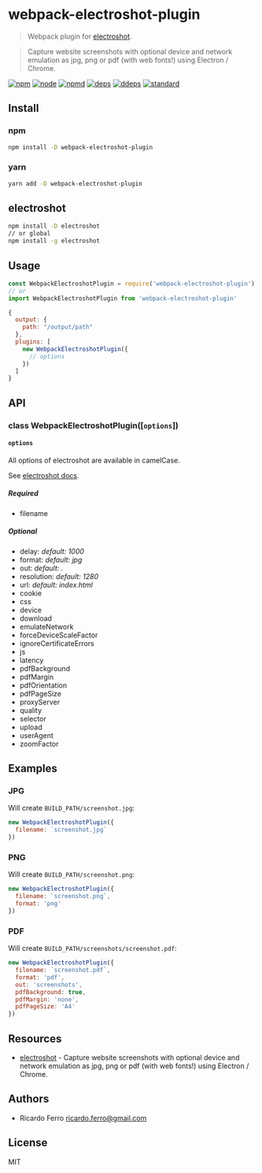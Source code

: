 
# webpack-electroshot-plugin

> Webpack plugin for [electroshot](https://github.com/mixu/electroshot).

> Capture website screenshots with optional device and network emulation as jpg, png or pdf (with web fonts!) using Electron / Chrome.

[![npm][npm]][npm-url]
[![node][node]][node-url]
[![npmd][npmd]][npmd-url]
[![deps][deps]][deps-url]
[![ddeps][ddeps]][ddeps-url]
[![standard][standard]][standard-url]

## Install

### npm

```sh
npm install -D webpack-electroshot-plugin
```

### yarn

```sh
yarn add -D webpack-electroshot-plugin
```

## electroshot

```sh
npm install -D electroshot
// or global
npm install -g electroshot
```

## Usage

```js
const WebpackElectroshotPlugin = require('webpack-electroshot-plugin')
// or
import WebpackElectroshotPlugin from 'webpack-electroshot-plugin'
```

```js
{
  output: {
    path: "/output/path"
  },
  plugins: [
    new WebpackElectroshotPlugin({
      // options
    })
  ]
}
```

## API

### class WebpackElectroshotPlugin([`options`])

#### `options`

All options of electroshot are available in camelCase.

See [electroshot docs](https://github.com/mixu/electroshot#electroshot).

##### Required

- filename

##### Optional

- delay: *default: 1000*
- format: *default: jpg*
- out: *default: .*
- resolution: *default: 1280*
- url: *default: index.html*
- cookie
- css
- device
- download
- emulateNetwork
- forceDeviceScaleFactor
- ignoreCertificateErrors
- js
- latency
- pdfBackground
- pdfMargin
- pdfOrientation
- pdfPageSize
- proxyServer
- quality
- selector
- upload
- userAgent
- zoomFactor

## Examples

### JPG

Will create `BUILD_PATH/screenshot.jpg`:

```js
new WebpackElectroshotPlugin({
  filename: `screenshot.jpg`
})
```

### PNG

Will create `BUILD_PATH/screenshot.png`:

```js
new WebpackElectroshotPlugin({
  filename: `screenshot.png`,
  format: 'png'
})
```

### PDF

Will create `BUILD_PATH/screenshots/screenshot.pdf`:

```js
new WebpackElectroshotPlugin({
  filename: `screenshot.pdf`,
  format: 'pdf',
  out: 'screenshots',
  pdfBackground: true,
  pdfMargin: 'none',
  pdfPageSize: 'A4'
})
```

## Resources

- [electroshot](https://github.com/mixu/electroshot) - Capture website screenshots with optional device and network emulation as jpg, png or pdf (with web fonts!) using Electron / Chrome.

## Authors

- Ricardo Ferro <ricardo.ferro@gmail.com>

## License

MIT

[npm]: https://img.shields.io/npm/v/webpack-electroshot-plugin.svg?style=flat
[npm-url]: https://npmjs.com/package/webpack-electroshot-plugin

[node]: https://img.shields.io/node/v/webpack-electroshot-plugin.svg?style=flat
[node-url]: https://nodejs.org

[npmd]: https://img.shields.io/npm/dw/webpack-electroshot-plugin.svg?style=flat
[npmd-url]: https://www.npmjs.com/package/webpack-electroshot-plugin

[deps]: https://img.shields.io/david/rferro/webpack-electroshot-plugin.svg?style=flat
[deps-url]: https://david-dm.org/rferro/webpack-electroshot-plugin

[ddeps]: https://img.shields.io/david/dev/rferro/webpack-electroshot-plugin.svg?style=flat
[ddeps-url]: https://david-dm.org/rferro/webpack-electroshot-plugin?type=dev

[standard]: https://img.shields.io/badge/code_style-standard-brightgreen.svg?style=flat
[standard-url]: https://standardjs.com
